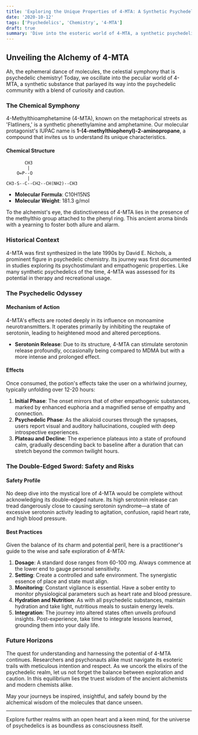 ```yaml
---
title: 'Exploring the Unique Properties of 4-MTA: A Synthetic Psychedelic'
date: '2020-10-12'
tags: ['Psychedelics', 'Chemistry', '4-MTA']
draft: true
summary: 'Dive into the esoteric world of 4-MTA, a synthetic psychedelic with a fascinating history and potential for future explorations. Understand its chemical structure, effects, and safety measures.'
---
```


## Unveiling the Alchemy of 4-MTA

Ah, the ephemeral dance of molecules, the celestial symphony that is psychedelic chemistry! Today, we oscillate into the peculiar world of 4-MTA, a synthetic substance that parlayed its way into the psychedelic community with a blend of curiosity and caution.

### The Chemical Symphony

4-Methylthioamphetamine (4-MTA), known on the metaphorical streets as 'Flatliners,' is a synthetic phenethylamine and amphetamine. Our molecular protagonist's IUPAC name is **1-(4-methylthiophenyl)-2-aminopropane**, a compound that invites us to understand its unique characteristics.

#### Chemical Structure

```plaintext
       CH3
        |
    O=P--O
        |
CH3-S--C--CH2--CH(NH2)--CH3
```

- **Molecular Formula**: C10H15NS
- **Molecular Weight**: 181.3 g/mol

To the alchemist's eye, the distinctiveness of 4-MTA lies in the presence of the methylthio group attached to the phenyl ring. This ancient aroma binds with a yearning to foster both allure and alarm.

### Historical Context

4-MTA was first synthesized in the late 1990s by David E. Nichols, a prominent figure in psychedelic chemistry. Its journey was first documented in studies exploring its psychostimulant and empathogenic properties. Like many synthetic psychedelics of the time, 4-MTA was assessed for its potential in therapy and recreational usage.

### The Psychedelic Odyssey

#### Mechanism of Action

4-MTA's effects are rooted deeply in its influence on monoamine neurotransmitters. It operates primarily by inhibiting the reuptake of serotonin, leading to heightened mood and altered perceptions.

- **Serotonin Release**: Due to its structure, 4-MTA can stimulate serotonin release profoundly, occasionally being compared to MDMA but with a more intense and prolonged effect.

#### Effects

Once consumed, the potion's effects take the user on a whirlwind journey, typically unfolding over 12-20 hours:

1. **Initial Phase**: The onset mirrors that of other empathogenic substances, marked by enhanced euphoria and a magnified sense of empathy and connection.
2. **Psychedelic Phase**: As the alkaloid courses through the synapses, users report visual and auditory hallucinations, coupled with deep introspective experiences.
3. **Plateau and Decline**: The experience plateaus into a state of profound calm, gradually descending back to baseline after a duration that can stretch beyond the common twilight hours.

### The Double-Edged Sword: Safety and Risks

#### Safety Profile

No deep dive into the mystical lore of 4-MTA would be complete without acknowledging its double-edged nature. Its high serotonin release can tread dangerously close to causing serotonin syndrome—a state of excessive serotonin activity leading to agitation, confusion, rapid heart rate, and high blood pressure.

#### Best Practices

Given the balance of its charm and potential peril, here is a practitioner's guide to the wise and safe exploration of 4-MTA:

1. **Dosage**: A standard dose ranges from 60-100 mg. Always commence at the lower end to gauge personal sensitivity.
2. **Setting**: Create a controlled and safe environment. The synergistic essence of place and state must align.
3. **Monitoring**: Constant vigilance is essential. Have a sober entity to monitor physiological parameters such as heart rate and blood pressure.
4. **Hydration and Nutrition**: As with all psychedelic substances, maintain hydration and take light, nutritious meals to sustain energy levels.
5. **Integration**: The journey into altered states often unveils profound insights. Post-experience, take time to integrate lessons learned, grounding them into your daily life.

### Future Horizons

The quest for understanding and harnessing the potential of 4-MTA continues. Researchers and psychonauts alike must navigate its esoteric trails with meticulous intention and respect. As we uncork the elixirs of the psychedelic realm, let us not forget the balance between exploration and caution. In this equilibrium lies the truest wisdom of the ancient alchemists and modern chemists alike.

May your journeys be inspired, insightful, and safely bound by the alchemical wisdom of the molecules that dance unseen.

---

Explore further realms with an open heart and a keen mind, for the universe of psychedelics is as boundless as consciousness itself.